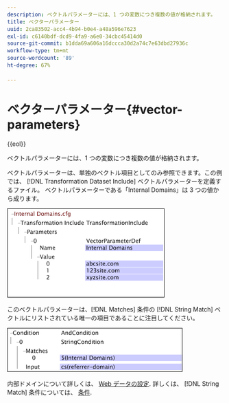 ```yaml
---
description: ベクトルパラメーターには、1 つの変数につき複数の値が格納されます。
title: ベクターパラメーター
uuid: 2ca83502-acc4-4b94-b0e4-a48a596e7623
exl-id: c6140bdf-dcd9-4fa9-a6e0-34cbc45414d0
source-git-commit: b1dda69a606a16dccca30d2a74c7e63dbd27936c
workflow-type: tm+mt
source-wordcount: '89'
ht-degree: 67%

---
```


# ベクターパラメーター{#vector-parameters}

{{eol}}

ベクトルパラメーターには、1 つの変数につき複数の値が格納されます。

ベクトルパラメーターは、単独のベクトル項目としてのみ参照できます。この例では、 [!DNL Transformation Dataset Include] ベクトルパラメーターを定義するファイル。 ベクトルパラメーターである「Internal Domains」は 3 つの値から成ります。

![](assets/cfg_WebParameters_InternalDomains.png)

このベクトルパラメーターは、[!DNL Matches] 条件の [!DNL String Match] ベクトルにリストされている唯一の項目であることに注目してください。

![](assets/cfg_Parameters_InternalDomains_Ref.png)

内部ドメインについて詳しくは、 [Web データの設定](../../../../home/c-dataset-const-proc/c-config-web-data/c-config-web-data.md#concept-9a306b65483a484bb3f6f3c1d7e77519). 詳しくは、 [!DNL String Match] 条件については、 [条件](../../../../home/c-dataset-const-proc/c-conditions/c-abt-cond.md).
